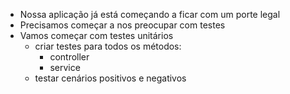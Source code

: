 - Nossa aplicação já está começando a ficar com um porte legal
- Precisamos começar a nos preocupar com testes
- Vamos começar com testes unitários
	- criar testes para todos os métodos:
		- controller
		- service
	- testar cenários positivos e negativos